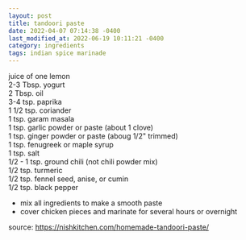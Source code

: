 ```yaml
---
layout: post
title: tandoori paste
date: 2022-04-07 07:14:38 -0400
last_modified_at: 2022-06-19 10:11:21 -0400
category: ingredients
tags: indian spice marinade
---
```


juice of one lemon  
2-3 Tbsp. yogurt  
2 Tbsp. oil  
3-4 tsp. paprika  
1 1/2 tsp. coriander  
1 tsp. garam masala  
1 tsp. garlic powder or paste (about 1 clove)  
1 tsp. ginger powder or paste (aboug 1/2" trimmed)  
1 tsp. fenugreek or maple syrup  
1 tsp. salt  
1/2 - 1 tsp. ground chili (not chili powder mix)  
1/2 tsp. turmeric  
1/2 tsp. fennel seed, anise, or cumin  
1/2 tsp. black pepper  
* mix all ingredients to make a smooth paste
* cover chicken pieces and marinate for several hours or overnight

source: <https://nishkitchen.com/homemade-tandoori-paste/>
